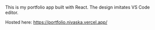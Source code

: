 This is my portfolio app built with React.
The design imitates VS Code editor.

Hosted here: https://portfolio.nivaska.vercel.app/
